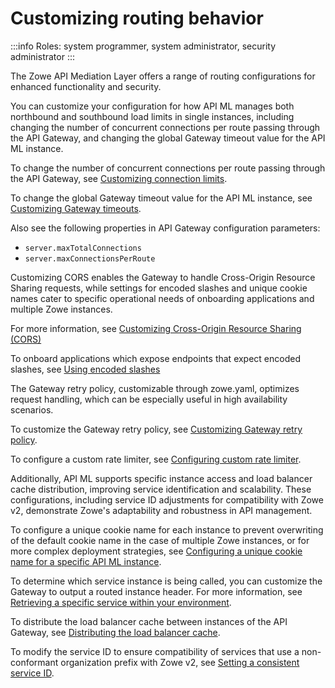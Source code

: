 # Customizing routing behavior 

:::info Roles: system programmer, system administrator, security administrator
:::

The Zowe API Mediation Layer offers a range of routing configurations for enhanced functionality and security. 

You can customize your configuration for how API ML manages both northbound and southbound load limits in single instances, including changing the number of concurrent connections per route passing through the API Gateway, and changing the global Gateway timeout value for the API ML instance.

To change the number of concurrent connections per route passing through the API Gateway, see [Customizing connection limits](./configuration-connection-limits.md).

To change the global Gateway timeout value for the API ML instance, see [Customizing Gateway timeouts](./configuration-gateway-timeouts.md).

Also see the following properties in API Gateway configuration parameters: 
* `server.maxTotalConnections`
* `server.maxConnectionsPerRoute`

Customizing CORS enables the Gateway to handle Cross-Origin Resource Sharing requests, while settings for encoded slashes and unique cookie names cater to specific operational needs of onboarding applications and multiple Zowe instances.

For more information, see [Customizing Cross-Origin Resource Sharing (CORS)](./configuration-cors.md)

To onboard applications which expose endpoints that expect encoded slashes, see [Using encoded slashes](./configuration-url-handling.md)

The Gateway retry policy, customizable through zowe.yaml, optimizes request handling, which can be especially useful in high availability scenarios.

To customize the Gateway retry policy, see [Customizing Gateway retry policy](./configuration-gateway-retry-policy.md).

To configure a custom rate limiter, see [Configuring custom rate limiter](./customizing-gateway-rate-limiter.md).

Additionally, API ML supports specific instance access and load balancer cache distribution, improving service identification and scalability. These configurations, including service ID adjustments for compatibility with Zowe v2, demonstrate Zowe's adaptability and robustness in API management.

To configure a unique cookie name for each instance to prevent overwriting of the default cookie name in the case of multiple Zowe instances, or for more complex deployment strategies, see [Configuring a unique cookie name for a specific API ML instance](./configuration-unique-cookie-name-for-multiple-zowe-instances.md).

To determine which service instance is being called, you can customize the Gateway to output a routed instance header. For more information, see [Retrieving a specific service within your environment](./configuration-access-specific-instance-of-service.md).

To distribute the load balancer cache between instances of the API Gateway, see [Distributing the load balancer cache](./configuration-distributed-load-balancer-cache.md).

To modify the service ID to ensure compatibility of services that use a non-conformant organization prefix with Zowe v2, see [Setting a consistent service ID](./configuration-set-consistent-service-id.md).


